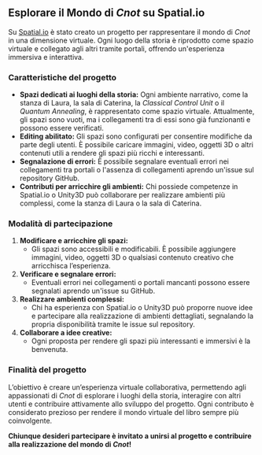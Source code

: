 ## Esplorare il Mondo di *Cnot* su Spatial.io

Su [Spatial.io](https://www.spatial.io/s/Cnot-Presentazione-6777f2362fa1edbc86c3b351?share=254166736093461738) è stato creato un progetto per rappresentare il mondo di *Cnot* in una dimensione virtuale. Ogni luogo della storia è riprodotto come spazio virtuale e collegato agli altri tramite portali, offrendo un'esperienza immersiva e interattiva.

### Caratteristiche del progetto

- **Spazi dedicati ai luoghi della storia:** Ogni ambiente narrativo, come la stanza di Laura, la sala di Caterina, la *Classical Control Unit* o il *Quantum Annealing*, è rappresentato come spazio virtuale. Attualmente, gli spazi sono vuoti, ma i collegamenti tra di essi sono già funzionanti e possono essere verificati.
- **Editing abilitato:** Gli spazi sono configurati per consentire modifiche da parte degli utenti. È possibile caricare immagini, video, oggetti 3D o altri contenuti utili a rendere gli spazi più ricchi e interessanti.
- **Segnalazione di errori:** È possibile segnalare eventuali errori nei collegamenti tra portali o l'assenza di collegamenti aprendo un'issue sul repository GitHub.
- **Contributi per arricchire gli ambienti:** Chi possiede competenze in Spatial.io o Unity3D può collaborare per realizzare ambienti più complessi, come la stanza di Laura o la sala di Caterina.

### Modalità di partecipazione

1. **Modificare e arricchire gli spazi:**
   - Gli spazi sono accessibili e modificabili. È possibile aggiungere immagini, video, oggetti 3D o qualsiasi contenuto creativo che arricchisca l’esperienza.
2. **Verificare e segnalare errori:** 
   - Eventuali errori nei collegamenti o portali mancanti possono essere segnalati aprendo un'issue su GitHub.
3. **Realizzare ambienti complessi:**
   - Chi ha esperienza con Spatial.io o Unity3D può proporre nuove idee e partecipare alla realizzazione di ambienti dettagliati, segnalando la propria disponibilità tramite le issue sul repository.
4. **Collaborare a idee creative:** 
   - Ogni proposta per rendere gli spazi più interessanti e immersivi è la benvenuta.

### Finalità del progetto

L’obiettivo è creare un’esperienza virtuale collaborativa, permettendo agli appassionati di *Cnot* di esplorare i luoghi della storia, interagire con altri utenti e contribuire attivamente allo sviluppo del progetto. Ogni contributo è considerato prezioso per rendere il mondo virtuale del libro sempre più coinvolgente.

**Chiunque desideri partecipare è invitato a unirsi al progetto e contribuire alla realizzazione del mondo di *Cnot*!**
